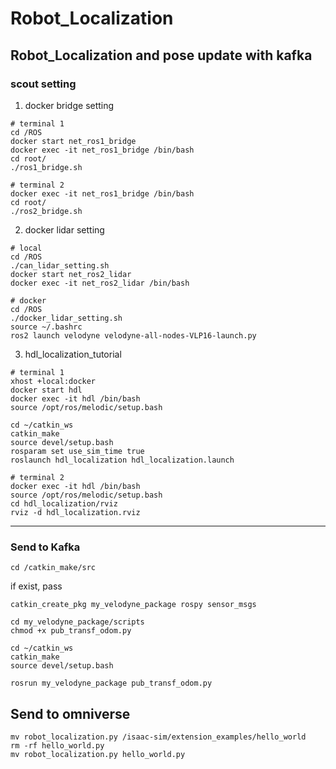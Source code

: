 # Robot_Localization
## Robot_Localization and pose update with kafka

### scout setting
1. docker bridge setting
```
# terminal 1
cd /ROS
docker start net_ros1_bridge
docker exec -it net_ros1_bridge /bin/bash
cd root/
./ros1_bridge.sh
```
```
# terminal 2
docker exec -it net_ros1_bridge /bin/bash
cd root/
./ros2_bridge.sh
```
2. docker lidar setting
```
# local
cd /ROS
./can_lidar_setting.sh
docker start net_ros2_lidar
docker exec -it net_ros2_lidar /bin/bash
```

```
# docker
cd /ROS
./docker_lidar_setting.sh
source ~/.bashrc
ros2 launch velodyne velodyne-all-nodes-VLP16-launch.py
```

3. hdl_localization_tutorial
```
# terminal 1
xhost +local:docker
docker start hdl
docker exec -it hdl /bin/bash
source /opt/ros/melodic/setup.bash

cd ~/catkin_ws
catkin_make
source devel/setup.bash
rosparam set use_sim_time true
roslaunch hdl_localization hdl_localization.launch
```
```
# terminal 2 
docker exec -it hdl /bin/bash
source /opt/ros/melodic/setup.bash
cd hdl_localization/rviz
rviz -d hdl_localization.rviz
```
___
### Send to Kafka
```
cd /catkin_make/src
```

if exist, pass
```
catkin_create_pkg my_velodyne_package rospy sensor_msgs
```

```
cd my_velodyne_package/scripts
chmod +x pub_transf_odom.py
```

```
cd ~/catkin_ws
catkin_make
source devel/setup.bash
```

```
rosrun my_velodyne_package pub_transf_odom.py
```

## Send to omniverse
```
mv robot_localization.py /isaac-sim/extension_examples/hello_world
rm -rf hello_world.py
mv robot_localization.py hello_world.py
```